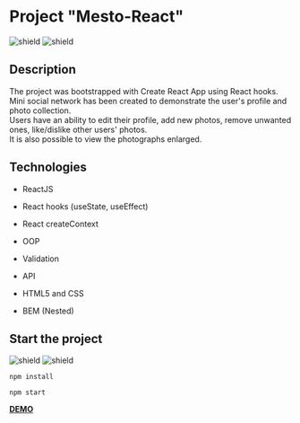 # Project "Mesto-React"
![shield](https://img.shields.io/badge/status-release-brightgreen)
![shield](https://img.shields.io/badge/version-1.0.0-blue)

## **Description**

The project was bootstrapped with Create React App using React hooks.<br/>
Mini social network has been created to demonstrate the user's profile and photo collection.<br/>
Users have an ability to edit their profile, add new photos, remove unwanted ones, like/dislike other users' photos.<br/>
It is also possible to view the photographs enlarged.


## **Technologies**

- ReactJS

- React hooks (useState, useEffect)

- React createContext

- OOP

- Validation

- API

- HTML5 and CSS

- BEM (Nested)


## **Start the project**

![shield](https://img.shields.io/badge/node-18.10.0-blueviolet)
![shield](https://img.shields.io/badge/npm-9.4.1-blueviolet)

`npm install`

`npm start`


[**DEMO**](https://proactative.github.io/mesto-react/)